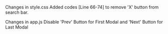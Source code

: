 Changes in style.css
    Added codes [Line 66-74] to remove 'X' button from search bar. 

Changes in app.js
    Disable 'Prev' Button for First Modal and 'Next' Button for Last Modal

